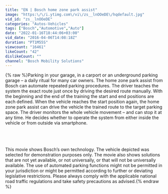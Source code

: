 ```yaml
---
title: "EN | Bosch home zone park assist"
image: "https:\/\/i.ytimg.com\/vi\/zs__lnOOeDE\/hqdefault.jpg"
vid_id: "zs__lnOOeDE"
categories: "Autos-Vehicles"
tags: ["Bosch","Automotive","Auto"]
date: "2022-01-16T18:44:06+03:00"
vid_date: "2016-04-06T14:08:18Z"
duration: "PT1M55S"
viewcount: "16461"
likeCount: "42"
dislikeCount: ""
channel: "Bosch Mobility Solutions"
---
```

{% raw %}Parking in your garage, in a carport or an underground parking garage – a daily ritual for many car owners. The home zone park assist from Bosch can automate repeated parking procedures. The driver teaches the system the exact route just once by driving the desired route manually. With the beginning and the end of the training the start and end positions are each defined. When the vehicle reaches the start position again, the home zone park assist can drive the vehicle the trained route to the target parking space. The driver monitors the whole vehicle movement – and can stop it at any time. He decides whether to operate the system from either inside the vehicle or from outside via smartphone.<br /><br /><br /><br /><br />This movie shows Bosch’s own technology. The vehicle depicted was selected for demonstration purposes only. The movie also shows solutions that are not yet available, or not universally, or that will not be universally available. The use of automated parking functions might not be permitted in your jurisdiction or might be permitted according to further or deviating legislative restrictions. Please always comply with the applicable national road traffic regulations and take safety precautions as advised.{% endraw %}
